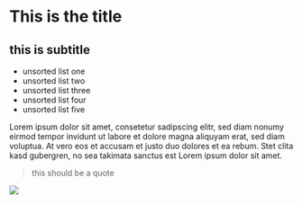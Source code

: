 # This is the title
## this is subtitle
* unsorted list one
* unsorted list two
* unsorted list three
* unsorted list four
* unsorted list five

Lorem ipsum dolor sit amet, consetetur sadipscing elitr, sed diam nonumy eirmod tempor invidunt ut labore et dolore magna aliquyam erat, sed diam voluptua. At vero eos et accusam et justo duo dolores et ea rebum. Stet clita kasd gubergren, no sea takimata sanctus est Lorem ipsum dolor sit amet.

> this should be a quote

<img src="https://www.shutterstock.com/de/image-photo/close-fashion-portrait-male-afro-african-1290371446"/>
